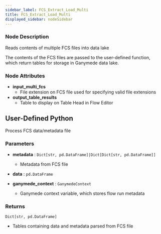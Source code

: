 ```yaml
---
sidebar_label: FCS_Extract_Load_Multi
title: FCS_Extract_Load_Multi
displayed_sidebar: nodeSidebar
---
```


### Node Description
Reads contents of multiple FCS files into data lake

The contents of the FCS files are passed to the user-defined function, which
return tables for storage in Ganymede data lake.


### Node Attributes
- **input_multi_fcs**
  - File extension on FCS file used for specifying valid file extensions
- **output_table_results**
  - Table to display on Table Head in Flow Editor
## User-Defined Python
Process FCS data/metadata file


### Parameters
- **metadata** : `Dict[str, pd.DataFrame]|Dict[Dict[str, pd.DataFrame]]`
    - Metadata from FCS file
- **data** : `pd.DataFrame`

- **ganymede_context** : `GanymedeContext`
    - Ganymede context variable, which stores flow run metadata


### Returns
`Dict[str, pd.DataFrame]`
  - Tables containing data and metadata parsed from FCS file
